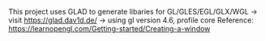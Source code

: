 This project uses GLAD to generate libaries for GL/GLES/EGL/GLX/WGL
-> visit https://glad.dav1d.de/
-> using gl version 4.6, profile core
Reference: https://learnopengl.com/Getting-started/Creating-a-window

